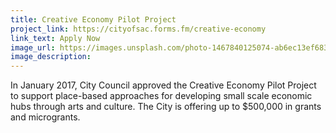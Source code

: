 ```yaml
---
title: Creative Economy Pilot Project
project_link: https://cityofsac.forms.fm/creative-economy
link_text: Apply Now
image_url: https://images.unsplash.com/photo-1467840125074-ab6ec13ef683?dpr=2&auto=format&fit=crop&w=400&h=200&q=80&cs=tinysrgb&crop=&bg=
image_description:
---
```


In January 2017, City Council approved the Creative Economy Pilot Project to support place-based approaches for developing small scale economic hubs through arts and culture. The City is offering up to $500,000 in grants and microgrants.
